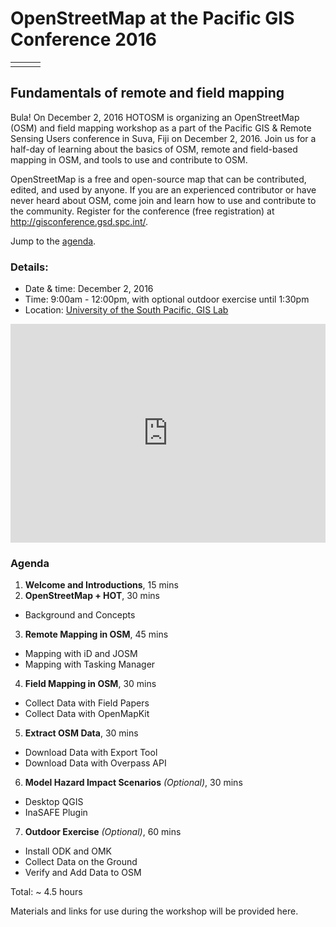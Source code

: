 # OpenStreetMap at the Pacific GIS Conference 2016

<table width="100%" border="0">
  <tr>    
  <td><img src="workshops/assets/images/australian-aid-logo.png" alt="" align="center" /></td>
  <td><img src="workshops/assets/images/usp-logo.png" alt="" align="center" /></td>
  <td><img src="workshops/assets/images/gis-rs-pac-usrconf-logo.png" alt="" align="center"/></td>
  </tr>
</table>

## Fundamentals of remote and field mapping

Bula! On December 2, 2016 HOTOSM is organizing an OpenStreetMap (OSM) and field mapping workshop as a part of the Pacific GIS & Remote Sensing Users conference in Suva, Fiji on December 2, 2016. Join us for a half-day of learning about the basics of OSM, remote and field-based mapping in OSM, and tools to use and contribute to OSM. 

OpenStreetMap is a free and open-source map that can be contributed, edited, and used by anyone. If you are an experienced contributor or have never heard about OSM, come join and learn how to use and contribute to the community. Register for the conference (free registration) at http://gisconference.gsd.spc.int/. 

Jump to the [agenda](#agenda).

### Details: 
  * Date & time: December 2, 2016
  * Time: 9:00am - 12:00pm, with optional outdoor exercise until 1:30pm
  * Location: [University of the South Pacific, GIS Lab](http://www.openstreetmap.org/?mlat=-18.14822&mlon=178.44420#map=19/-18.14822/178.44420&layers=H)

<iframe width="100%" height="350" frameborder="0" scrolling="no" marginheight="0" marginwidth="0" src="https://www.openstreetmap.org/export/embed.html?bbox=178.44249218702322%2C-18.149376746176873%2C178.44590127468112%2C-18.147070100631115&amp;layer=hot&amp;marker=-18.14822342720881%2C178.44419673085213"></iframe>

### Agenda

1. **Welcome and Introductions**, 15 mins
2. **OpenStreetMap + HOT**, 30 mins
  - Background and Concepts
3. **Remote Mapping in OSM**, 45 mins
  - Mapping with iD and JOSM	
  - Mapping with Tasking Manager	
4. **Field Mapping in OSM**, 30 mins
  - Collect Data with Field Papers
  - Collect Data with OpenMapKit
5. **Extract OSM Data**, 30 mins
  - Download Data with Export Tool
  - Download Data with Overpass API
6. **Model Hazard Impact Scenarios** *(Optional)*, 30 mins
  - Desktop QGIS
  - InaSAFE Plugin
7. **Outdoor Exercise** *(Optional)*, 60 mins
  - Install ODK and OMK
  - Collect Data on the Ground
  - Verify and Add Data to OSM
				 
Total: ~ 4.5 hours

Materials and links for use during the workshop will be provided here.
